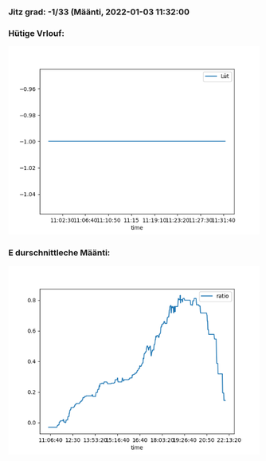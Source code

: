 ### Jitz grad: -1/33 (Määnti, 2022-01-03 11:32:00

### Hütige Vrlouf:
![Graph](Today.png)

### E durschnittleche Määnti:
![Graph](Määnti.png)